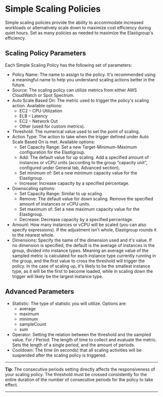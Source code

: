 # Simple Scaling Policies

Simple scaling policies provide the ability to accommodate increased workloads or alternatively scale down to maximize cost efficiency during quiet hours. Set as many policies as needed to maximize the Elastigroup's efficiency.

## Scaling Policy Parameters

Each Simple Scaling Policy has the following set of parameters:

- Policy Name: The name to assign to the policy. It's recommended using a meaningful name to help you understand scaling actions better in the future.
- Source: The scaling policy can utilize metrics from either AWS CloudWatch or Spot Spectrum.
- Auto Scale Based On: The metric used to trigger the policy's scaling action. Available options:
  - EC2 – CPU Utilization
  - ELB – Latency
  - EC2 – Network Out
  - Other (used for custom metrics).
- Threshold: The numerical value used to set the point of scaling.
- Action Type: The action to take when the trigger defined under Auto Scale Based On is met. Available options:
  - Set Capacity Range: Set a new Target-Minimum-Maximum configuration for the Elastigroup.
  - Add: The default value for up scaling. Add a specified amount of instances or vCPU units (according to the group “capacity unit”, configured under General tab, Advanced section).
  - Set minimum of: Set a new minimum capacity value for the Elastigroup.
  - Increase: Increase capacity by a specified percentage.
- Downscaling options:
  - Set Capacity Range: Similar to up scaling.
  - Remove: The default value for down scaling. Remove the specified amount of instances or vCPU units.
  - Set maximum of: Set a new maximum capacity value for the Elastigroup.
  - Decrease: Decrease capacity by a specified percentage.
- Amount: How many instances or vCPU will be scaled (you can also specify expressions). If the adjustment isn't whole, Elastigroup rounds it to the nearest whole.
- Dimensions: Specify the name of the dimension used and it's value. If no dimension is specified, the default is the average of instances in the group, divided into instance types. Meaning an average value of the sampled metric is calculated for each instance type currently running in the group, and the first value to cross the threshold will trigger the policy. In the case of scaling up, it's likely to be the smallest instance type, as it will be the first to become loaded, while in scaling down the trigger will likely be the largest instance type.

## Advanced Parameters

- Statistic: The type of statistic you will utilize. Options are:
  - average
  - maximum
  - minimum
  - sampleCount
  - sum
- Operator: Setting the relation between the threshold and the sampled value.
  For / Period: The length of time to collect and evaluate the metric. Sets the length of a single period, and the amount of periods.
- Cooldown: The time (in seconds) that all scaling activities will be suspended after the scaling policy is triggered.

---

**Tip**: The consecutive periods setting directly affects the responsiveness of your scaling policy. The threshold must be crossed consistently for the entire duration of the number of consecutive periods for the policy to take effect.

---
